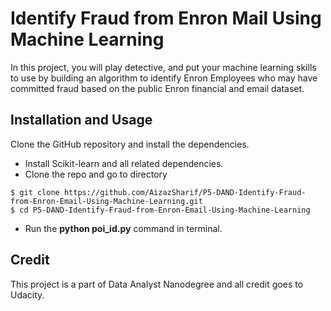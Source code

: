 # Identify Fraud from Enron Mail Using Machine Learning

In this project, you will play detective, and put your machine learning skills to use by building an algorithm to identify Enron Employees who may have committed fraud based on the public Enron financial and email dataset.

## Installation and Usage

Clone the GitHub repository and install the dependencies.
* Install Scikit-learn and all related dependencies.
* Clone the repo and go to directory 
```
$ git clone https://github.com/AizazSharif/P5-DAND-Identify-Fraud-from-Enron-Email-Using-Machine-Learning.git
$ cd P5-DAND-Identify-Fraud-from-Enron-Email-Using-Machine-Learning

```
* Run the **python poi_id.py** command in terminal.

## Credit 

This project is a part of Data Analyst Nanodegree and all credit goes to Udacity.


